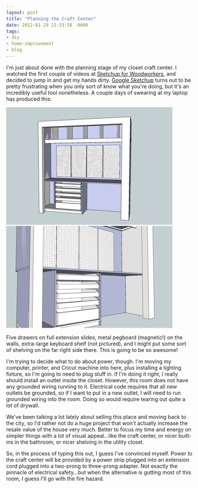 ```yaml
---
layout: post
title: "Planning the Craft Center"
date: 2012-01-29 21:53:58 -0600
tags:
- diy
- home-improvement
- blog
---
```


I'm just about done with the planning stage of my closet craft center. I watched the first couple of videos at <a href="http://sketchupforwoodworkers.com">Sketchup for Woodworkers</a>, and decided to jump in and get my hands dirty. <a href="http://sketchup.google.com/">Google Sketchup</a> turns out to be pretty frustrating when you only sort of know what you're doing, but it's an incredibly useful tool nonetheless. A couple days of swearing at my laptop has produced this:

<img src="/uploads/2012/01/craft-center-plan1.jpg">

<img src="/uploads/2012/01/craft-center-plan2.jpg">

Five drawers on full extension slides, metal pegboard (magnetic!) on the walls, extra-large keyboard shelf (not pictured), and I might put some sort of shelving on the far right side there. This is going to be so awesome!

I'm trying to decide what to do about power, though. I'm moving my computer, printer, and Cricut machine into here, plus installing a lighting fixture, so I'm going to need to plug stuff in. If I'm doing it <em>right</em>, I really should install an outlet inside the closet. However, this room does not have any grounded wiring running to it. Electrical code requires that all new outlets be grounded, so if I want to put in a new outlet, I will need to run grounded wiring into the room. Doing so would require tearing out quite a lot of drywall.

We've been talking a lot lately about selling this place and moving back to the city, so I'd rather not do a huge project that won't actually increase the resale value of the house very much. Better to focus my time and energy on simpler things with a lot of visual appeal...like the craft center, or nicer built-ins in the bathroom, or nicer shelving in the utility closet.

So, in the process of typing this out, I guess I've convinced myself. Power to the craft center will be provided by a power strip plugged into an extension cord plugged into a two-prong to three-prong adapter. Not exactly the pinnacle of electrical safety...but when the alternative is gutting most of this room, I guess I'll go with the fire hazard.